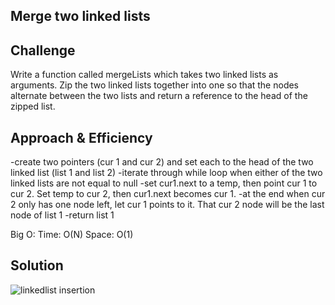 ## Merge two linked lists

## Challenge
Write a function called mergeLists which takes two linked lists as arguments. Zip the two linked lists together into one so that the nodes alternate between the two lists and return a reference to the head of the zipped list.

## Approach & Efficiency
-create two pointers (cur 1 and cur 2) and set each to the head of the two linked list (list 1 and list 2)
-iterate through while loop when either of the two linked lists are not equal to null
-set cur1.next to a temp, then point cur 1 to cur 2. Set temp to cur 2, then cur1.next becomes cur 1. 
-at the end when cur 2 only has one node left, let cur 1 points to it. That cur 2 node will be the last node of list 1 
-return list 1

Big O:
Time: O(N)
Space: O(1)

## Solution 
![linkedlist insertion](https://user-images.githubusercontent.com/54918779/78412266-95c6d900-75c7-11ea-90ac-a09d7648a381.png)
